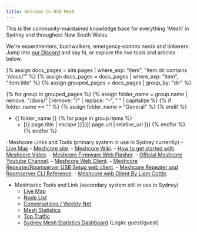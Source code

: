 ```yaml
---
title: Welcome to NSW Mesh
---
```


This is the community-maintained knowledge base for everything 'Mesh' in Sydney and throughout New South Wales.

We're experimenters, bushwalkers, emergency‑comms nerds and tinkerers. Jump into [our Discord](https://discord.gg/Du437Usj3K) and say hi, or explore the live tools and articles below.


[//]: # (This is auto generated based on the contents of the docs folder!)
{% assign docs_pages = site.pages | where_exp: "item", "item.dir contains '/docs/'" %}
{% assign docs_pages = docs_pages | where_exp: "item", "item.title" %}
{% assign grouped_pages = docs_pages | group_by: "dir" %}

{% for group in grouped_pages %}
  {% assign folder_name = group.name | remove: "/docs/" | remove: "/" | replace: "-", " " | capitalize %}
  {% if folder_name == "" %}
    {% assign folder_name = "General" %}
  {% endif %}
- {{ folder_name }}
{% for page in group.items %}
    - [{{ page.title | escape }}]({{ page.url | relative_url }})
{% endfor %}
{% endfor %}

-Meshcore Links and Tools (primary system in use in Sydney currently)
    - [Live Map](https://meshcore.co.uk/map.html)
    - [Meshcore site](https://meshcore.co.uk/index.html).
    - [Meshcore Wiki](https://github.com/meshcore-dev/MeshCore/blob/main/docs/faq.md).
    - [How to get started with Meshcore Video](https://youtu.be/t1qne8uJBAc?si=0vyErpZz1wsbG_hJ).
    - [Meshcore Firmware Web Flasher](https://flasher.meshcore.co.uk/).
    - [Official Meshcore Youtube Channel](https://www.youtube.com/@meshcore-official).
    - [Meshcore Web Client](https://app.meshcore.nz/).
    - [Meshcore Repeater/Roomserver USB Setup web client](https://config.meshcore.dev/).
    - [Meshcore Repeater and Roomserver CLI Reference](https://github.com/meshcore-dev/MeshCore/wiki/Repeater-&-Room-Server-CLI-Reference).
    - [Meshcore web Client By Liam Cottle](https://meshcore.liamcottle.net/#/).
    
- Meshtastic Tools and Link (secondary system still in use in Sydney)
    - [Live Map](https://map.nswmesh.au/map)
    - [Node List](https://map.nswmesh.au/nodelist)
    - [Conversations / Weekly Net](https://map.nswmesh.au/net)
    - [Mesh Statistics](https://map.nswmesh.au/stats)
    - [Top Traffic](https://map.nswmesh.au/top)
    - [Sydney Mesh Statistics Dashboard](https://map.nswmesh.au/stats) (Login: guest/guest)
